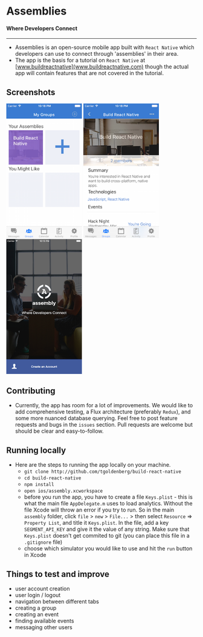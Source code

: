 # Assemblies

#### Where Developers Connect

---

- Assemblies is an open-source mobile app built with `React Native` which developers can use to connect through 'assemblies' in their area.
- The app is the basis for a tutorial on `React Native` at [www.buildreactnative](www.buildreactnative.com) though the actual app will contain features that are not covered in the tutorial.

## Screenshots

  <img src="./screenshots/assemblies-a.png" style="width: 200px;"></img>
  <img src="./screenshots/assemblies-b.png" style="width: 200px;"></img>
  <img src="./screenshots/assemblies-c.png" style="width: 200px;"></img>

## Contributing

- Currently, the app has room for a lot of improvements. We would like to add comprehensive testing, a Flux architecture (preferably `Redux`), and some more nuanced database querying. Feel free to post feature requests and bugs in the `issues` section. Pull requests are welcome but should be clear and easy-to-follow.

## Running locally

- Here are the steps to running the app locally on your machine.
  - `git clone http://github.com/tgoldenberg/build-react-native`
  - `cd build-react-native`
  - `npm install`
  - `open ios/assembly.xcworkspace`
  - before you run the app, you have to create a file `Keys.plist` - this is what the main file `AppDelegate.m` uses to load analytics. Without the file Xcode will throw an error if you try to run. So in the main `assembly` folder, click `file` > `new` > `File...` > then select `Resource` => `Property List`, and title it `Keys.plist`. In the file, add a key `SEGMENT_API_KEY` and give it the value of any string. Make sure that `Keys.plist` doesn't get commited to git (you can place this file in a `.gitignore` file)
  - choose which simulator you would like to use and hit the `run` button in Xcode

## Things to test and improve
  - user account creation
  - user login / logout
  - navigation between different tabs
  - creating a group
  - creating an event
  - finding available events
  - messaging other users
